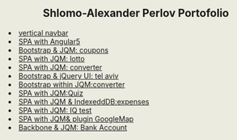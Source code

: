 <html style="background-color:#ebebe0;">
<body style="background-color:#ebebe0;">
<h2 style="text-align:center;">Shlomo-Alexander Perlov Portofolio</h2>
<li><a href="public/fver/a18h.html">vertical navbar</a></li>
<li><a href="public/ng51/index.html">SPA with Angular5</a></li>
<li><a href="public/coupons/carousel10.html">Bootstrap & JQM: coupons</a></li>
<li><a href="public/lotto/lottoexh.html">SPA with JQM: lotto</a></li>
<li><a href="public/converter/converh.html">SPA with JQM: converter</a></li>
<li><a href="public/telaviv/qzbs.html">Bootstrap & jQuery UI: tel aviv</a></li>
<li><a href="public/tiny/jqm1.html">Bootstrap within JQM:converter</a></li>
<li><a href="public/quiz/qzbs.html">SPA with JQM:Quiz</a></li>
<li><a href="public/expenses/aexh.html">SPA with JQM & IndexeddDB:expenses</a></li>
<li><a href="public/fmg/mg.html">SPA with JQM: IQ test</a></li>
<li><a href="public/humusiot/a17var.html">SPA with JQM& plugin GoogleMap</a></li>
<li><a href="public/backbone/a01.html">Backbone & JQM: Bank Account</a></li>
</body>
</html>
